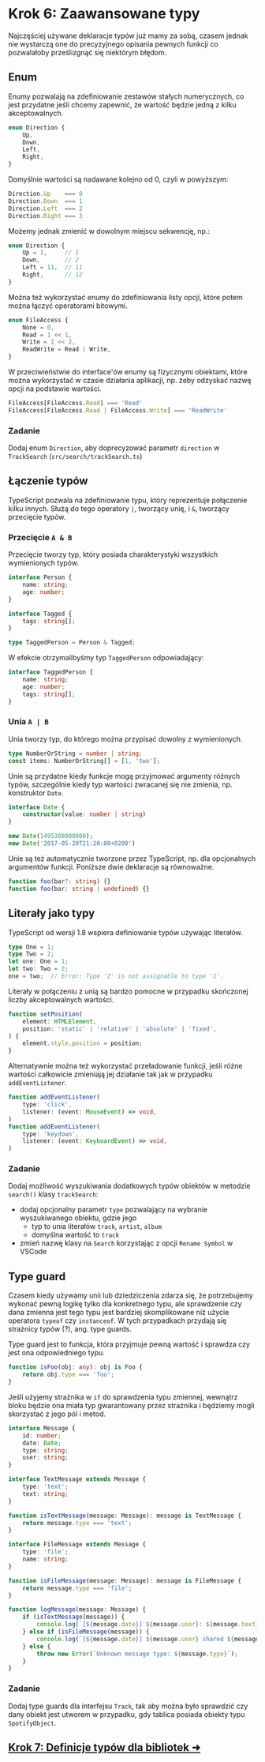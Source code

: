 # Krok 6: Zaawansowane typy

Najczęściej używane deklaracje typów już mamy za sobą, czasem jednak
nie wystarczą one do precyzyjnego opisania pewnych funkcji co
pozwalałoby prześlizgnąć się niektórym błędom. 

## Enum

Enumy pozwalają na zdefiniowanie zestawów stałych numerycznych, co jest przydatne jeśli chcemy zapewnić, że wartość będzie jedną z kilku akceptowalnych.

```ts
enum Direction {
    Up,
    Down,
    Left,
    Right,
}
```

Domyślnie wartości są nadawane kolejno od 0, czyli w powyższym:

```ts
Direction.Up    === 0
Direction.Down  === 1
Direction.Left  === 2
Direction.Right === 3
```

Możemy jednak zmienić w dowolnym miejscu sekwencję, np.:

```ts
enum Direction {
    Up = 1,     // 1
    Down,       // 2
    Left = 11,  // 11
    Right,      // 12
}
```

Można też wykorzystać enumy do zdefiniowania listy opcji, które potem można łączyć operatorami bitowymi.

```ts
enum FileAccess {
    None = 0,
    Read = 1 << 1,
    Write = 1 << 2,
    ReadWrite = Read | Write,
}
```

W przeciwieństwie do interface'ów enumy są fizycznymi obiektami, które można wykorzystać w czasie działania aplikacji, np. żeby odzyskać nazwę opcji na podstawie wartości.

```ts
FileAccess[FileAccess.Read] === 'Read'
FileAccess[FileAccess.Read | FileAccess.Write] === 'ReadWrite'
```

### Zadanie

Dodaj enum `Direction`, aby doprecyzować parametr `direction` w `TrackSearch` (`src/search/trackSearch.ts`)

## Łączenie typów

TypeScript pozwala na zdefiniowanie typu, który reprezentuje połączenie
kilku innych. Służą do tego operatory `|`, tworzący unię, i `&`, tworzący
przecięcie typów.

### Przecięcie `A & B`

Przecięcie tworzy typ, który posiada charakterystyki wszystkich
wymienionych typów.

```ts
interface Person {
    name: string;
    age: number;
}

interface Tagged {
    tags: string[];
}

type TaggedPerson = Person & Tagged;
```

W efekcie otrzymalibyśmy typ `TaggedPerson` odpowiadający:

```ts
interface TaggedPerson {
    name: string;
    age: number;
    tags: string[];
}
```

### Unia `A | B`

Unia tworzy typ, do którego można przypisać dowolny z wymienionych.

```ts
type NumberOrString = number | string;
const items: NumberOrString[] = [1, 'two'];
```

Unie są przydatne kiedy funkcje mogą przyjmować argumenty różnych typów, 
szczególnie kiedy typ wartości zwracanej się nie zmienia, np. konstruktor `Date`.

```ts
interface Date {
    constructor(value: number | string)
}

new Date(1495308000000);
new Date('2017-05-20T21:20:00+0200')
```

Unie są też automatycznie tworzone przez TypeScript, np. dla opcjonalnych
argumentów funkcji. Poniższe dwie deklaracje są równoważne.

```ts
function foo(bar?: string) {}
function foo(bar: string | undefined) {}
```

## Literały jako typy

TypeScript od wersji 1.8 wspiera definiowanie typów używając literałów.

```ts
type One = 1;
type Two = 2;
let one: One = 1;
let two: Two = 2;
one = two;  // Error: Type '2' is not assignable to type '1'.
```

Literały w połączeniu z unią są bardzo pomocne w przypadku skończonej
liczby akceptowalnych wartości.

```ts
function setPosition(
    element: HTMLElement, 
    position: 'static' | 'relative' | 'absolute' | 'fixed',
) {
    element.style.position = position;
}
```

Alternatywnie można też wykorzystać przeładowanie funkcji, jeśli różne
wartości całkowicie zmieniają jej działanie tak jak w przypadku
`addEventListener`.

```ts
function addEventListener(
    type: 'click', 
    listener: (event: MouseEvent) => void,
)
function addEventListener(
    type: 'keydown',
    listener: (event: KeyboardEvent) => void,
)
```

### Zadanie

Dodaj możliwość wyszukiwania dodatkowych typów obiektów w metodzie `search()` klasy `trackSearch`:
- dodaj opcjonalny parametr `type` pozwalający na wybranie wyszukiwanego obiektu, gdzie jego
    - typ to unia literałów `track`, `artist`, `album`
    - domyślna wartość to `track`
- zmień nazwę klasy na `Search` korzystając z opcji `Rename Symbol` w VSCode

## Type guard

Czasem kiedy używamy unii lub dziedziczenia zdarza się, że potrzebujemy
wykonać pewną logikę tylko dla konkretnego typu, ale sprawdzenie czy
dana zmienna jest tego typu jest bardziej skomplikowane niż użycie operatora
`typeof` czy `instanceof`. W tych przypadkach przydają się strażnicy typów (?), 
ang. type guards.

Type guard jest to funkcja, która przyjmuje pewną wartość i sprawdza czy
jest ona odpowiedniego typu.

```ts
function isFoo(obj: any): obj is Foo {
    return obj.type === 'foo';
}
```

Jeśli użyjemy strażnika w `if` do sprawdzenia typu zmiennej, wewnątrz bloku
będzie ona miała typ gwarantowany przez strażnika i będziemy mogli skorzystać 
z jego pól i metod.

```ts
interface Message {
    id: number;
    date: Date;
    type: string;
    user: string;
}

interface TextMessage extends Message {
    type: 'text';
    text: string;
}

function isTextMessage(message: Message): message is TextMessage {
    return message.type === 'text';
}

interface FileMessage extends Message {
    type: 'file';
    name: string;
}

function isFileMessage(message: Message): message is FileMessage {
    return message.type === 'file';
}

function logMessage(message: Message) {
    if (isTextMessage(message)) {
        console.log(`[${message.date}] ${message.user}: ${message.text}`);
    } else if (isFileMessage(message)) {
        console.log(`[${message.date}] ${message.user} shared ${message.name}`);
    } else {
        throw new Error(`Unknown message type: ${message.type}`);
    }
}
```

### Zadanie

Dodaj type guards dla interfejsu `Track`, tak aby można było sprawdzić czy dany
obiekt jest utworem w przypadku, gdy tablica posiada obiekty typu `SpotifyObject`.

## [Krok 7: Definicje typów dla bibliotek ➜](./step-7.md)
